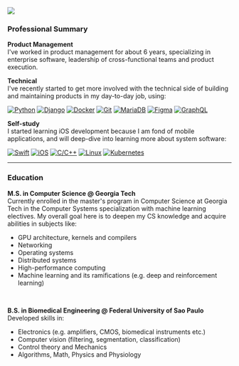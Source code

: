 ![](https://komarev.com/ghpvc/?username=svlobao&color=green)

### Professional Summary

<b>Product Management</b>
<br>I've worked in product management for about 6 years, specializing in enterprise software, leadership of cross-functional teams and product execution. 

<b>Technical</b>
<br> I've recently started to get more involved with the technical side of building and maintaining products in my day-to-day job, using:

[![Python](https://img.shields.io/badge/Python-131e47?style=for-the-badge&logo=python&logoColor=db930f)](https://www.python.org/doc/)
[![Django](https://img.shields.io/badge/Django-001c0f?style=for-the-badge&logo=django&logoColor=ffffff)](https://docs.djangoproject.com/en/5.1)
[![Docker](https://img.shields.io/badge/Docker-2587c4?style=for-the-badge&logo=docker&logoColor=white)](https://www.docker.com/)
[![Git](https://img.shields.io/badge/Git-cbcbcb?style=for-the-badge&logo=git&logoColor=black)](https://ubuntu.com/)
[![MariaDB](https://img.shields.io/badge/MariaDB-003545?style=for-the-badge&logo=mariadb&logoColor=white)](https://mariadb.org/)
[![Figma](https://img.shields.io/badge/Figma-000000?style=for-the-badge&logo=figma&logoColor=white)](https://www.figma.com/)
[![GraphQL](https://img.shields.io/badge/Graphql-7c2580?style=for-the-badge&logo=graphql&logoColor=white)](https://www.figma.com/)

<b>Self-study</b>
<br> I started learning iOS development because I am fond of mobile applications, and will deep-dive into learning more about system software:

[![Swift](https://img.shields.io/badge/Swift-ed5634?style=for-the-badge&logo=Swift&logoColor=white)](https://docs.swift.org/swift-book/documentation/the-swift-programming-language/aboutswift)
[![iOS](https://img.shields.io/badge/Apple-999999?style=for-the-badge&logo=iOS&logoColor=white)](https://developer.apple.com/ios/)
[![C/C++](https://img.shields.io/badge/C/C++-6786c7?style=for-the-badge&logo=C&logoColor=ffffff)](https://ubuntu.com/)
[![Linux](https://img.shields.io/badge/Linux-cbcbcb?style=for-the-badge&logo=linux&logoColor=black)](https://ubuntu.com/)
[![Kubernetes](https://img.shields.io/badge/Kubernetes-4b72cc?style=for-the-badge&logo=Kubernetes&logoColor=white)](https://ubuntu.com/)


---

### Education

<b>M.S. in Computer Science @ Georgia Tech</b>
<br>Currently enrolled in the master's program in Computer Science at Georgia Tech in the Computer Systems specialization with machine learning electives. My overall goal here is to deepen my CS knowledge and acquire abilities in subjects like:
<br>
- GPU architecture, kernels and compilers
- Networking
- Operating systems
- Distributed systems
- High-performance computing
- Machine learning and its ramifications (e.g. deep and reinforcement learning)
<br>

<b>B.S. in Biomedical Engineering @ Federal University of Sao Paulo</b>
<br>Developed skills in:
<br>
- Electronics (e.g. amplifiers, CMOS, biomedical instruments etc.)
- Computer vision (filtering, segmentation, classification)
- Control theory and Mechanics
- Algorithms, Math, Physics and Physiology
<br>
